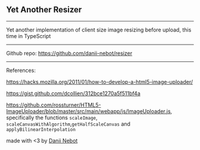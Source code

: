 ## Yet Another Resizer
---

Yet another implementation of client size image resizing before upload, this time in TypeScript

---

Github repo:
https://github.com/danii-nebot/resizer

---

References:

https://hacks.mozilla.org/2011/01/how-to-develop-a-html5-image-uploader/

https://gist.github.com/dcollien/312bce1270a5f511bf4a

https://github.com/rossturner/HTML5-ImageUploader/blob/master/src/main/webapp/js/ImageUploader.js, specifically the functions `scaleImage`, `scaleCanvasWithAlgorithm`,`getHalfScaleCanvas` and `applyBilinearInterpolation`

made with <3 by [Danii Nebot](https://github.com/danii-nebot)
